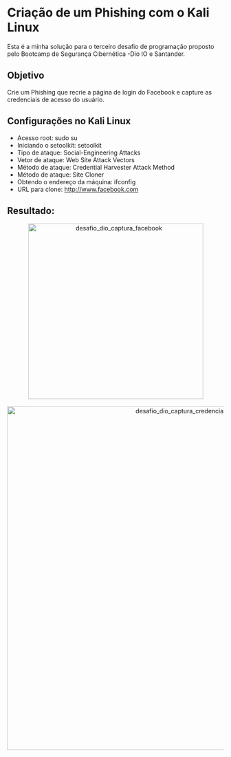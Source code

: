<h1>Criação de um Phishing com o Kali Linux</h1>

Esta é a minha solução para o terceiro desafio de programação proposto pelo Bootcamp de Segurança Cibernética -Dio IO e Santander.

<h2>Objetivo</h2>

Crie um Phishing que recrie a página de login do Facebook e capture as credenciais de acesso do usuário.

<h2>Configurações no Kali Linux</h2>

+ Acesso root: sudo su
+ Iniciando o setoolkit: setoolkit
+ Tipo de ataque: Social-Engineering Attacks
+ Vetor de ataque: Web Site Attack Vectors
+ Método de ataque: Credential Harvester Attack Method
+ Método de ataque: Site Cloner
+ Obtendo o endereço da máquina: ifconfig
+ URL para clone: http://www.facebook.com

<h2>Resultado:</h2>

<div align="center">
<img width="407" alt="desafio_dio_captura_facebook" src="https://github.com/user-attachments/assets/8aaf1204-55e1-4e16-a0a3-afa9ab712c1f" />
 </div><br>

 <div align="center">
  <img width="797" alt="desafio_dio_captura_credenciais" src="https://github.com/user-attachments/assets/e5438901-2ce8-4cb6-b19f-e827742fc233" />
 </div>


